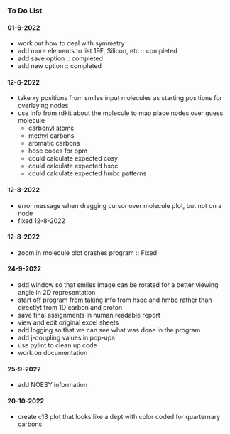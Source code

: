 ### To Do List

#### 01-6-2022

 - work out how to deal with symmetry
 - add more elements to list 19F, Silicon, etc :: completed
 - add save option :: completed
 - add new option :: completed

#### 12-6-2022

 - take xy positions from smiles input molecules as starting positions for overlaying nodes
 - use info from rdkit about the molecule to map place nodes over guess molecule
    - carbonyl atoms
    - methyl carbons
    - aromatic carbons
    - hose codes for ppm
    - could calculate expected cosy
    - could calculate expected hsqc
    - could calculate expected hmbc patterns

#### 12-8-2022

 - error message when dragging cursor over molecule plot, but not on a node
  - fixed 12-8-2022

#### 12-8-2022

 - zoom in molecule plot crashes program :: Fixed

#### 24-9-2022

 - add window so that smiles image can be rotated for a better viewing angle in 2D representation
 - start off program from taking info from hsqc and hmbc rather than directlyt from 1D carbon and proton
 - save final assignments in human readable report
 - view and edit original excel sheets
 - add logging so that we can see what was done in the program
 - add j-coupling values in pop-ups
 - use pylint to clean up code
 - work on documentation

#### 25-9-2022

  - add NOESY information

#### 20-10-2022

  - create c13 plot that looks like a dept with color coded for quarternary carbons



  



    